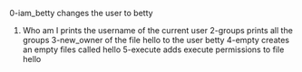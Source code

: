 0-iam_betty changes the user to betty
1. Who am I prints the username of the current user
2-groups prints all the groups
3-new_owner of the file hello to the user betty
4-empty creates an empty files called hello
5-execute adds execute permissions to file hello
